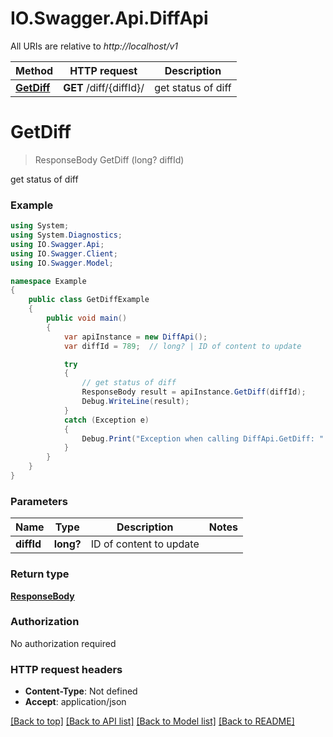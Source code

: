 # IO.Swagger.Api.DiffApi

All URIs are relative to *http://localhost/v1*

Method | HTTP request | Description
------------- | ------------- | -------------
[**GetDiff**](DiffApi.md#getdiff) | **GET** /diff/{diffId}/ | get status of diff


<a name="getdiff"></a>
# **GetDiff**
> ResponseBody GetDiff (long? diffId)

get status of diff

### Example
```csharp
using System;
using System.Diagnostics;
using IO.Swagger.Api;
using IO.Swagger.Client;
using IO.Swagger.Model;

namespace Example
{
    public class GetDiffExample
    {
        public void main()
        {
            var apiInstance = new DiffApi();
            var diffId = 789;  // long? | ID of content to update

            try
            {
                // get status of diff
                ResponseBody result = apiInstance.GetDiff(diffId);
                Debug.WriteLine(result);
            }
            catch (Exception e)
            {
                Debug.Print("Exception when calling DiffApi.GetDiff: " + e.Message );
            }
        }
    }
}
```

### Parameters

Name | Type | Description  | Notes
------------- | ------------- | ------------- | -------------
 **diffId** | **long?**| ID of content to update | 

### Return type

[**ResponseBody**](ResponseBody.md)

### Authorization

No authorization required

### HTTP request headers

 - **Content-Type**: Not defined
 - **Accept**: application/json

[[Back to top]](#) [[Back to API list]](../README.md#documentation-for-api-endpoints) [[Back to Model list]](../README.md#documentation-for-models) [[Back to README]](../README.md)

